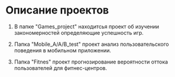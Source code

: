 # Описание проектов

1. В папке "Games_project" находитсья проект об изучении закономерностей определяющие успешность игр.

2. Папка "Mobile_A/A/B_test" проект анализ пользовательского поведения в мобильном приложении.

3. Папка "Fitnes" проект прогнозирование вероятности оттока пользователей для фитнес-центров.

